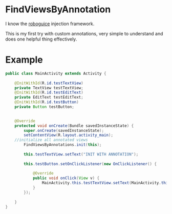FindViewsByAnnotation
=====================

I know the [roboguice](https://github.com/roboguice/roboguice/) injection framework.

This is my first try with custom annotations, very simple to understand and does one helpful thing effectively.

Example
===


```java
public class MainActivity extends Activity {
  
	@InitWithId(R.id.testTextView)
	private TextView testTextView;
	@InitWithId(R.id.testEditText)
	private EditText testEditText;
	@InitWithId(R.id.testButton)
	private Button testButton;
	

	@Override
	protected void onCreate(Bundle savedInstanceState) {
		super.onCreate(savedInstanceState);
		setContentView(R.layout.activity_main);
    //initialize all annotated views
		FindViewsByAnnotations.init(this);
		
		this.testTextView.setText("INIT WITH ANNOTATION");
		
		this.testButton.setOnClickListener(new OnClickListener() {
			
			@Override
			public void onClick(View v) {
				MainActivity.this.testTextView.setText(MainActivity.this.testEditText.getText());
			}
		});
		
	}
}
```
